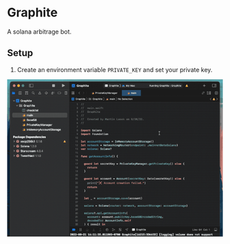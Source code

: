 # Graphite
A solana arbitrage bot.

## Setup
1. Create an environment variable `PRIVATE_KEY` and set your private key.
<img src="Resources/private-key-setup.gif" />
